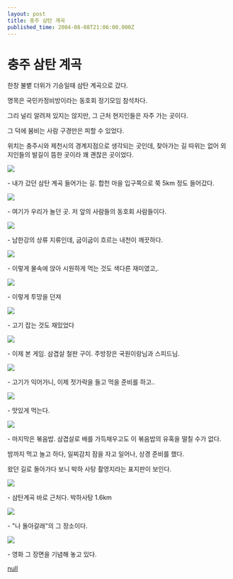 ```yaml
---
layout: post
title: 충주 삼탄 계곡
published_time: 2004-08-08T21:06:00.000Z
---
```


# 충주 삼탄 계곡


한창 불볕 더위가 기승일때 삼탄 계곡으로 갔다.

명목은 국민카정비방이라는 동호회 정기모임 참석차다.

그리 널리 알려져 있지는 않지만, 그 근처 현지인들은 자주 가는 곳이다.

그 덕에 붐비는 사람 구경만은 피할 수 있었다.

위치는 충주시와 제천시의 경계지점으로 생각되는 곳인데, 찾아가는 길 따위는 없어 외지인들의 발길이 뜸한 곳이라 꽤 괜찮은 곳이었다.

![](../pds/200902/04/80/a0109780_4989791999c4f.jpg)

\- 내가 갔던 삼탄 계곡 들어가는 길. 합천 마을 입구쪽으로 쭉 5km 정도 들어갔다.

![](../pds/200902/04/80/a0109780_49897919aec30.jpg)

\- 여기가 우리가 놀던 곳. 저 앞의 사람들의 동호회 사람들이다.

![](../pds/200902/04/80/a0109780_49897919bf6c2.jpg)

\- 남한강의 상류 지류인데, 굽이굽이 흐르는 내천이 깨끗하다.

![](../pds/200902/04/80/a0109780_49897919cfdf8.jpg)

\- 이렇게 물속에 앉아 시원하게 먹는 것도 색다른 재미였고,.

![](../pds/200902/04/80/a0109780_4989791a0d885.jpg)

\- 이렇게 투망을 던져

![](../pds/200902/04/80/a0109780_4989791a3093e.jpg)

\- 고기 잡는 것도 재밌었다

![](../pds/200902/04/80/a0109780_4989791a4d921.jpg)

\- 이제 본 게임. 삼겹살 철판 구이. 주방장은 국원이랑님과 스피드님.

![](../pds/200902/04/80/a0109780_4989791a642f6.jpg)

\- 고기가 익어가니, 이제 젓가락을 들고 먹을 준비를 하고..

![](../pds/200902/04/80/a0109780_4989791a777dc.jpg)

\- 맛있게 먹는다.

![](../pds/200902/04/80/a0109780_4989791a88ee9.jpg)

\- 마지막은 볶음밥. 삼겹살로 배를 가득채우고도 이 볶음밥의 유혹을 떨칠 수가 없다.

밤까지 먹고 놀고 하다, 일찌감치 잠을 자고 일어나, 상경 준비를 했다.

왔던 길로 돌아가다 보니 박하 사탕 촬영지라는 표지판이 보인다.

![](../pds/200902/04/80/a0109780_4989791a9c93b.jpg)

\- 삼탄계곡 바로 근처다. 박하사탕 1.6km

![](../pds/200902/04/80/a0109780_4989791aac442.jpg)

\- "나 돌아갈래"의 그 장소이다.

![](../pds/200902/04/80/a0109780_4989791abc039.jpg)

\- 영화 그 장면을 기념해 놓고 있다.

[null](../6166863.html#6166863_1)

